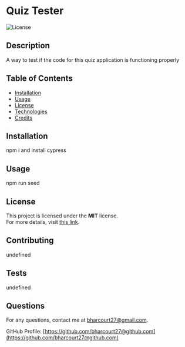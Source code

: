 # Quiz Tester

![License](https://img.shields.io/badge/license-MIT-blue.svg)

## Description
A way to test if the code for this quiz application is functioning properly

## Table of Contents
- [Installation](#installation)
- [Usage](#usage)
- [License](#license)
- [Technologies](#technologies)
- [Credits](#credits)

## Installation
npm i and install cypress

## Usage
npm run seed

## License

This project is licensed under the **MIT** license.  
For more details, visit [this link](https://opensource.org/licenses/MIT).

## Contributing
undefined

## Tests
undefined

## Questions
For any questions, contact me at [bharcourt27@gmail.com](mailto:bharcourt27@gmail.com).

GitHub Profile: [https://github.com/bharcourt27@github.com](https://github.com/bharcourt27@github.com)
